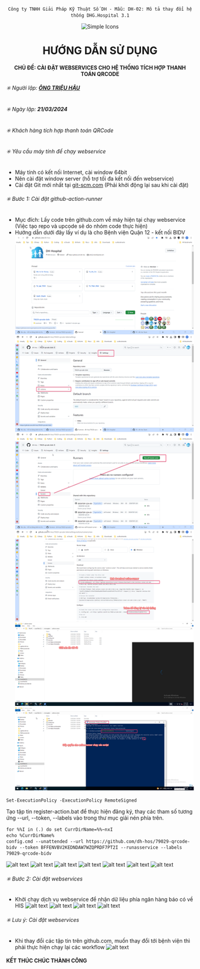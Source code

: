 <div align="center">

`Công ty TNHH Giải Pháp Kỹ Thuật Số DH - Mẫu: DH-02: Mô tả thay đổi hệ thống DHG.Hospital 3.1`

</div>

<div align="center">
  <img src="https://raw.githubusercontent.com/dh-hos/dhg.hospitalprinter/main/Deploy_Tools/Logo.ico" alt="Simple Icons" width=70>
  <h1>HƯỚNG DẪN SỬ DỤNG</h1>  
</div>
<div align="center">

#### CHỦ ĐỀ: CÀI ĐẶT  WEBSERVICES CHO HỆ THỐNG TÍCH HỢP THANH TOÁN QRCODE

</div>

###### :eight_spoked_asterisk: Người lập: [**ÔNG TRIỆU HẬU**](https://github.com/ongtrieuhau)

###### :eight_spoked_asterisk: Ngày lập: **21/03/2024**

###### :eight_spoked_asterisk: Khách hàng tích hợp thanh toán QRCode

###### :eight_spoked_asterisk: Yêu cầu máy tính để chạy webservice

- Máy tính có kết nối Internet, cài window 64bit
- Nên cài đặt window server (hỗ trợ tối đa kết nối đến webservice)
- Cài đặt Git mới nhất tại [git-scm.com](https://git-scm.com/downloads) (Phải khởi động lại sau khi cài đặt)

###### :eight_spoked_asterisk: Bước 1: Cài đặt github-action-runner

- Mục đích: Lấy code trên github.com về máy hiện tại chạy webservice (Việc tạo repo và upcode sẽ do nhóm code thực hiện)
- Hướng dẫn dưới đây lấy ví dụ là cho Bệnh viện Quận 12 - kết nối BIDV
![alt text](File-ho-tro/QRCode/action-runner/b1-chon-repo.png)
![alt text](File-ho-tro/QRCode/action-runner/b2-actions.png)
![alt text](File-ho-tro/QRCode/action-runner/b3-new-runner.png)
![alt text](File-ho-tro/QRCode/action-runner/b4-download-token.png)
![alt text](File-ho-tro/QRCode/action-runner/b5-giai-nen.png)
![alt text](File-ho-tro/QRCode/action-runner/b6-phan-quyen-script.png)

```Set-ExecutionPolicy -ExecutionPolicy RemoteSigned```

Tạo tập tin register-action.bat để thực hiện đăng ký, thay các tham số tương ứng
--url, --token, --labels vào trong thư mục giải nén phía trên.

```
for %%I in (.) do set CurrDirName=%%~nxI
echo %CurrDirName%
config.cmd --unattended --url https://github.com/dh-hos/79029-qrcode-bidv --token BFFENVBV2KEDNDAW7WZQPRDF7PT2I --runasservice --labels 79029-qrcode-bidv
```

![alt text](File-ho-tro/QRCode/action-runner/b7-chay-register.png)
![alt text](File-ho-tro/QRCode/action-runner/b8-dang-ky-thanh-cong.png)
![alt text](File-ho-tro/QRCode/action-runner/b9-tao-action.png)
![alt text](File-ho-tro/QRCode/action-runner/b10-copy-noi-dung.png)
![alt text](File-ho-tro/QRCode/action-runner/b11-them-yml.png)
![alt text](File-ho-tro/QRCode/action-runner/b13-run-action.png)
![alt text](File-ho-tro/QRCode/action-runner/b14-chay-thanh-cong.png)

###### :eight_spoked_asterisk: Bước 2: Cài đặt webservices

- Khởi chạy dịch vụ webservice để nhận dữ liệu phía ngân hàng báo có về HIS
![alt text](File-ho-tro/QRCode/webservices/b0-cau-hinh-firewall.png)
![alt text](File-ho-tro/QRCode/webservices/b1-cai-webservice.png)
![alt text](File-ho-tro/QRCode/webservices/b2-start.png)
![alt text](File-ho-tro/QRCode/webservices/b3-cau-hinh-csdl.png)

###### :eight_spoked_asterisk: Lưu ý: Cài đặt webservices

- Khi thay đổi các tập tin trên github.com, muốn thay đổi tới bệnh viện thì phải thực hiện chạy lại các workflow
![alt text](File-ho-tro/QRCode/action-runner/b13-run-action.png)

#### KẾT THÚC CHÚC THÀNH CÔNG
